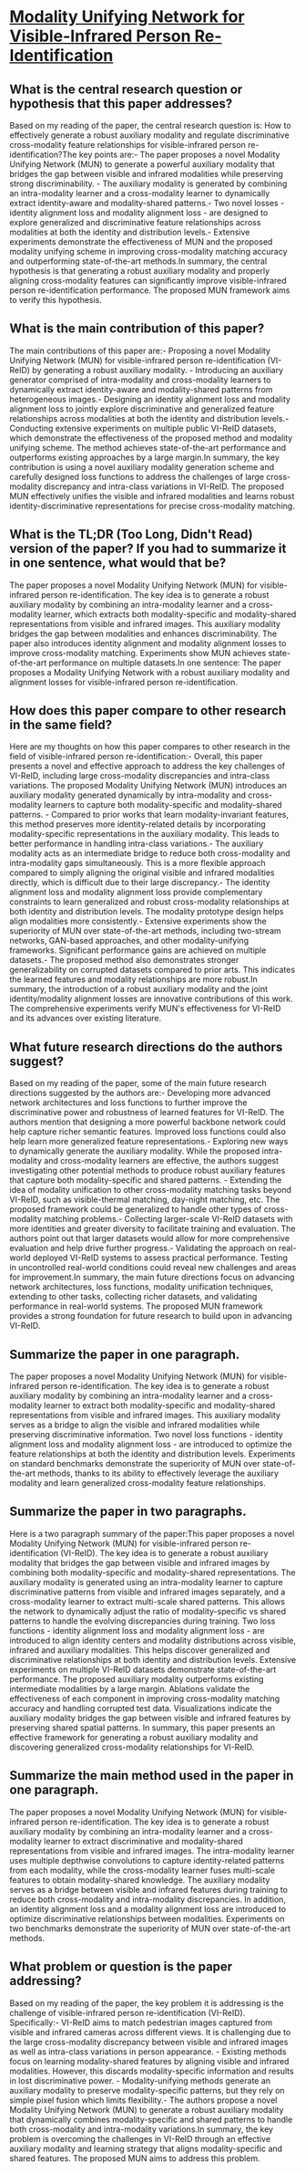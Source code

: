 # [Modality Unifying Network for Visible-Infrared Person Re-Identification](https://arxiv.org/abs/2309.06262)

## What is the central research question or hypothesis that this paper addresses?

Based on my reading of the paper, the central research question is: How to effectively generate a robust auxiliary modality and regulate discriminative cross-modality feature relationships for visible-infrared person re-identification?The key points are:- The paper proposes a novel Modality Unifying Network (MUN) to generate a powerful auxiliary modality that bridges the gap between visible and infrared modalities while preserving strong discriminability. - The auxiliary modality is generated by combining an intra-modality learner and a cross-modality learner to dynamically extract identity-aware and modality-shared patterns.- Two novel losses - identity alignment loss and modality alignment loss - are designed to explore generalized and discriminative feature relationships across modalities at both the identity and distribution levels.- Extensive experiments demonstrate the effectiveness of MUN and the proposed modality unifying scheme in improving cross-modality matching accuracy and outperforming state-of-the-art methods.In summary, the central hypothesis is that generating a robust auxiliary modality and properly aligning cross-modality features can significantly improve visible-infrared person re-identification performance. The proposed MUN framework aims to verify this hypothesis.


## What is the main contribution of this paper?

The main contributions of this paper are:- Proposing a novel Modality Unifying Network (MUN) for visible-infrared person re-identification (VI-ReID) by generating a robust auxiliary modality. - Introducing an auxiliary generator comprised of intra-modality and cross-modality learners to dynamically extract identity-aware and modality-shared patterns from heterogeneous images.- Designing an identity alignment loss and modality alignment loss to jointly explore discriminative and generalized feature relationships across modalities at both the identity and distribution levels.- Conducting extensive experiments on multiple public VI-ReID datasets, which demonstrate the effectiveness of the proposed method and modality unifying scheme. The method achieves state-of-the-art performance and outperforms existing approaches by a large margin.In summary, the key contribution is using a novel auxiliary modality generation scheme and carefully designed loss functions to address the challenges of large cross-modality discrepancy and intra-class variations in VI-ReID. The proposed MUN effectively unifies the visible and infrared modalities and learns robust identity-discriminative representations for precise cross-modality matching.


## What is the TL;DR (Too Long, Didn't Read) version of the paper? If you had to summarize it in one sentence, what would that be?

The paper proposes a novel Modality Unifying Network (MUN) for visible-infrared person re-identification. The key idea is to generate a robust auxiliary modality by combining an intra-modality learner and a cross-modality learner, which extracts both modality-specific and modality-shared representations from visible and infrared images. This auxiliary modality bridges the gap between modalities and enhances discriminability. The paper also introduces identity alignment and modality alignment losses to improve cross-modality matching. Experiments show MUN achieves state-of-the-art performance on multiple datasets.In one sentence: The paper proposes a Modality Unifying Network with a robust auxiliary modality and alignment losses for visible-infrared person re-identification.


## How does this paper compare to other research in the same field?

Here are my thoughts on how this paper compares to other research in the field of visible-infrared person re-identification:- Overall, this paper presents a novel and effective approach to address the key challenges of VI-ReID, including large cross-modality discrepancies and intra-class variations. The proposed Modality Unifying Network (MUN) introduces an auxiliary modality generated dynamically by intra-modality and cross-modality learners to capture both modality-specific and modality-shared patterns. - Compared to prior works that learn modality-invariant features, this method preserves more identity-related details by incorporating modality-specific representations in the auxiliary modality. This leads to better performance in handling intra-class variations.- The auxiliary modality acts as an intermediate bridge to reduce both cross-modality and intra-modality gaps simultaneously. This is a more flexible approach compared to simply aligning the original visible and infrared modalities directly, which is difficult due to their large discrepancy.- The identity alignment loss and modality alignment loss provide complementary constraints to learn generalized and robust cross-modality relationships at both identity and distribution levels. The modality prototype design helps align modalities more consistently.- Extensive experiments show the superiority of MUN over state-of-the-art methods, including two-stream networks, GAN-based approaches, and other modality-unifying frameworks. Significant performance gains are achieved on multiple datasets.- The proposed method also demonstrates stronger generalizability on corrupted datasets compared to prior arts. This indicates the learned features and modality relationships are more robust.In summary, the introduction of a robust auxiliary modality and the joint identity/modality alignment losses are innovative contributions of this work. The comprehensive experiments verify MUN's effectiveness for VI-ReID and its advances over existing literature.


## What future research directions do the authors suggest?

Based on my reading of the paper, some of the main future research directions suggested by the authors are:- Developing more advanced network architectures and loss functions to further improve the discriminative power and robustness of learned features for VI-ReID. The authors mention that designing a more powerful backbone network could help capture richer semantic features. Improved loss functions could also help learn more generalized feature representations.- Exploring new ways to dynamically generate the auxiliary modality. While the proposed intra-modality and cross-modality learners are effective, the authors suggest investigating other potential methods to produce robust auxiliary features that capture both modality-specific and shared patterns. - Extending the idea of modality unification to other cross-modality matching tasks beyond VI-ReID, such as visible-thermal matching, day-night matching, etc. The proposed framework could be generalized to handle other types of cross-modality matching problems.- Collecting larger-scale VI-ReID datasets with more identities and greater diversity to facilitate training and evaluation. The authors point out that larger datasets would allow for more comprehensive evaluation and help drive further progress.- Validating the approach on real-world deployed VI-ReID systems to assess practical performance. Testing in uncontrolled real-world conditions could reveal new challenges and areas for improvement.In summary, the main future directions focus on advancing network architectures, loss functions, modality unification techniques, extending to other tasks, collecting richer datasets, and validating performance in real-world systems. The proposed MUN framework provides a strong foundation for future research to build upon in advancing VI-ReID.


## Summarize the paper in one paragraph.

The paper proposes a novel Modality Unifying Network (MUN) for visible-infrared person re-identification. The key idea is to generate a robust auxiliary modality by combining an intra-modality learner and a cross-modality learner to extract both modality-specific and modality-shared representations from visible and infrared images. This auxiliary modality serves as a bridge to align the visible and infrared modalities while preserving discriminative information. Two novel loss functions - identity alignment loss and modality alignment loss - are introduced to optimize the feature relationships at both the identity and distribution levels. Experiments on standard benchmarks demonstrate the superiority of MUN over state-of-the-art methods, thanks to its ability to effectively leverage the auxiliary modality and learn generalized cross-modality feature relationships.


## Summarize the paper in two paragraphs.

Here is a two paragraph summary of the paper:This paper proposes a novel Modality Unifying Network (MUN) for visible-infrared person re-identification (VI-ReID). The key idea is to generate a robust auxiliary modality that bridges the gap between visible and infrared images by combining both modality-specific and modality-shared representations. The auxiliary modality is generated using an intra-modality learner to capture discriminative patterns from visible and infrared images separately, and a cross-modality learner to extract multi-scale shared patterns. This allows the network to dynamically adjust the ratio of modality-specific vs shared patterns to handle the evolving discrepancies during training. Two loss functions - identity alignment loss and modality alignment loss - are introduced to align identity centers and modality distributions across visible, infrared and auxiliary modalities. This helps discover generalized and discriminative relationships at both identity and distribution levels. Extensive experiments on multiple VI-ReID datasets demonstrate state-of-the-art performance. The proposed auxiliary modality outperforms existing intermediate modalities by a large margin. Ablations validate the effectiveness of each component in improving cross-modality matching accuracy and handling corrupted test data. Visualizations indicate the auxiliary modality bridges the gap between visible and infrared features by preserving shared spatial patterns. In summary, this paper presents an effective framework for generating a robust auxiliary modality and discovering generalized cross-modality relationships for VI-ReID.


## Summarize the main method used in the paper in one paragraph.

The paper proposes a novel Modality Unifying Network (MUN) for visible-infrared person re-identification. The key idea is to generate a robust auxiliary modality by combining an intra-modality learner and a cross-modality learner to extract discriminative and modality-shared representations from visible and infrared images. The intra-modality learner uses multiple depthwise convolutions to capture identity-related patterns from each modality, while the cross-modality learner fuses multi-scale features to obtain modality-shared knowledge. The auxiliary modality serves as a bridge between visible and infrared features during training to reduce both cross-modality and intra-modality discrepancies. In addition, an identity alignment loss and a modality alignment loss are introduced to optimize discriminative relationships between modalities. Experiments on two benchmarks demonstrate the superiority of MUN over state-of-the-art methods.


## What problem or question is the paper addressing?

Based on my reading of the paper, the key problem it is addressing is the challenge of visible-infrared person re-identification (VI-ReID). Specifically:- VI-ReID aims to match pedestrian images captured from visible and infrared cameras across different views. It is challenging due to the large cross-modality discrepancy between visible and infrared images as well as intra-class variations in person appearance. - Existing methods focus on learning modality-shared features by aligning visible and infrared modalities. However, this discards modality-specific information and results in lost discriminative power. - Modality-unifying methods generate an auxiliary modality to preserve modality-specific patterns, but they rely on simple pixel fusion which limits flexibility.- The authors propose a novel Modality Unifying Network (MUN) to generate a robust auxiliary modality that dynamically combines modality-specific and shared patterns to handle both cross-modality and intra-modality variations.In summary, the key problem is overcoming the challenges in VI-ReID through an effective auxiliary modality and learning strategy that aligns modality-specific and shared features. The proposed MUN aims to address this problem.

